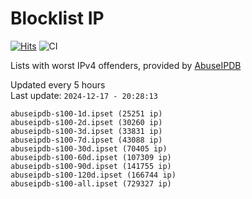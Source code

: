 # Blocklist IP

[![Hits](https://hits.seeyoufarm.com/api/count/incr/badge.svg?url=https%3A%2F%2Fgithub.com%2Fborestad%2Fblocklist-ip%2F&count_bg=%2379C83D&title_bg=%23555555&icon=&icon_color=%23E7E7E7&title=hits&edge_flat=false)](https://hits.seeyoufarm.com)  ![CI](https://img.shields.io/github/workflow/status/borestad/blocklist-ip/CI?style=flat-square)

Lists with worst IPv4 offenders, provided by [AbuseIPDB](https://www.abuseipdb.com/)

<!-- FOOTER-PLACEHOLDER -->
Updated every 5 hours<br>
Last update: `2024-12-17 - 20:28:13`
```
abuseipdb-s100-1d.ipset (25251 ip)
abuseipdb-s100-2d.ipset (30260 ip)
abuseipdb-s100-3d.ipset (33831 ip)
abuseipdb-s100-7d.ipset (43088 ip)
abuseipdb-s100-30d.ipset (70405 ip)
abuseipdb-s100-60d.ipset (107309 ip)
abuseipdb-s100-90d.ipset (141755 ip)
abuseipdb-s100-120d.ipset (166744 ip)
abuseipdb-s100-all.ipset (729327 ip)
```
